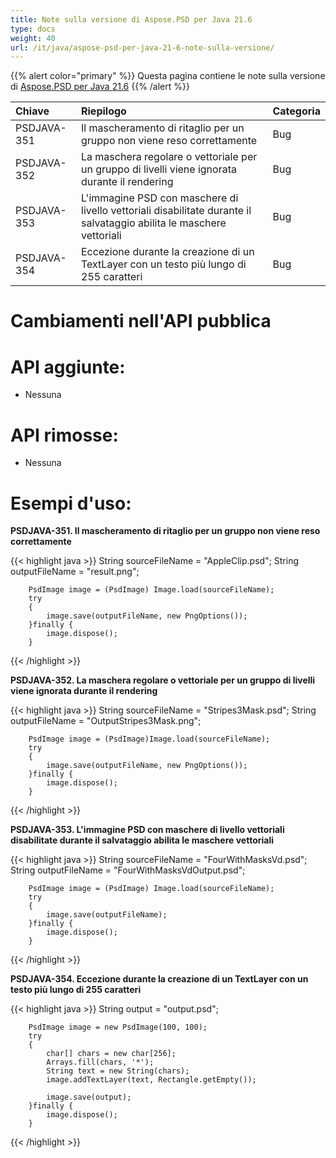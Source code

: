 ```yaml
---
title: Note sulla versione di Aspose.PSD per Java 21.6
type: docs
weight: 40
url: /it/java/aspose-psd-per-java-21-6-note-sulla-versione/
---
```


{{% alert color="primary" %}} Questa pagina contiene le note sulla versione di [Aspose.PSD per Java 21.6](https://downloads.aspose.com/psd/java/new-releases/aspose.psd-for-java-21.6/) {{% /alert %}}

|**Chiave**|**Riepilogo**|**Categoria**|
| :- | :- | :- |
|PSDJAVA-351|Il mascheramento di ritaglio per un gruppo non viene reso correttamente|Bug|
|PSDJAVA-352|La maschera regolare o vettoriale per un gruppo di livelli viene ignorata durante il rendering|Bug|
|PSDJAVA-353|L'immagine PSD con maschere di livello vettoriali disabilitate durante il salvataggio abilita le maschere vettoriali|Bug|
|PSDJAVA-354|Eccezione durante la creazione di un TextLayer con un testo più lungo di 255 caratteri|Bug|

# **Cambiamenti nell'API pubblica**
# **API aggiunte:**
- Nessuna

# **API rimosse:**
- Nessuna

# **Esempi d'uso:**

**PSDJAVA-351. Il mascheramento di ritaglio per un gruppo non viene reso correttamente**

{{< highlight java >}}
        String sourceFileName = "AppleClip.psd";
        String outputFileName = "result.png";

        PsdImage image = (PsdImage) Image.load(sourceFileName);
        try
        {
            image.save(outputFileName, new PngOptions());
        }finally {
            image.dispose();
        }
{{< /highlight >}}

**PSDJAVA-352. La maschera regolare o vettoriale per un gruppo di livelli viene ignorata durante il rendering**

{{< highlight java >}}
        String sourceFileName = "Stripes3Mask.psd";
        String outputFileName = "OutputStripes3Mask.png";

        PsdImage image = (PsdImage)Image.load(sourceFileName);
        try
        {
            image.save(outputFileName, new PngOptions());
        }finally {
            image.dispose();
        }
{{< /highlight >}}

**PSDJAVA-353. L'immagine PSD con maschere di livello vettoriali disabilitate durante il salvataggio abilita le maschere vettoriali**

{{< highlight java >}}
        String sourceFileName = "FourWithMasksVd.psd";
        String outputFileName = "FourWithMasksVdOutput.psd";

        PsdImage image = (PsdImage) Image.load(sourceFileName);
        try
        {
            image.save(outputFileName);
        }finally {
            image.dispose();
        }
{{< /highlight >}}

**PSDJAVA-354. Eccezione durante la creazione di un TextLayer con un testo più lungo di 255 caratteri**

{{< highlight java >}}
        String output = "output.psd";

        PsdImage image = new PsdImage(100, 100);
        try
        {
            char[] chars = new char[256];
            Arrays.fill(chars, '*');
            String text = new String(chars);
            image.addTextLayer(text, Rectangle.getEmpty());

            image.save(output);
        }finally {
            image.dispose();
        }
{{< /highlight >}}
